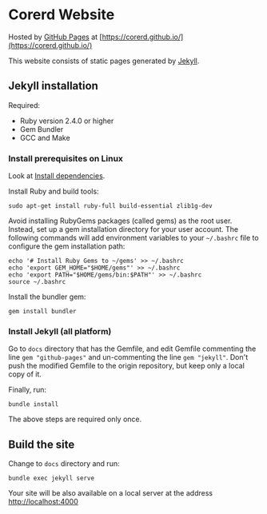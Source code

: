 # Corerd Website

Hosted by [GitHub Pages](https://pages.github.com/)
at [https://corerd.github.io/](https://corerd.github.io/)

This website consists of static pages generated by [Jekyll](https://jekyllrb.com/).

## Jekyll installation

Required:
- Ruby version 2.4.0 or higher
- Gem Bundler
- GCC and Make

### Install prerequisites on Linux
Look at [Install dependencies](https://jekyllrb.com/docs/installation/ubuntu).

Install Ruby and build tools:
```
sudo apt-get install ruby-full build-essential zlib1g-dev
```

Avoid installing RubyGems packages (called gems) as the root user.
Instead, set up a gem installation directory for your user account.
The following commands will add environment variables to your `~/.bashrc` file
to configure the gem installation path:
```
echo '# Install Ruby Gems to ~/gems' >> ~/.bashrc
echo 'export GEM_HOME="$HOME/gems"' >> ~/.bashrc
echo 'export PATH="$HOME/gems/bin:$PATH"' >> ~/.bashrc
source ~/.bashrc
```

Install the bundler gem:
```
gem install bundler
```

### Install Jekyll (all platform)

Go to `docs` directory that has the Gemfile, and edit Gemfile commenting
the line `gem "github-pages"` and un-commenting the line `gem "jekyll"`.
Don't push the modified Gemfile to the origin repository,
but keep only a local copy of it.

Finally, run:
```
bundle install
```
The above steps are required only once.

## Build the site

Change to `docs` directory and run:
```
bundle exec jekyll serve
```
Your site will be also available on a local server at the address
[http://localhost:4000](http://localhost:4000)
